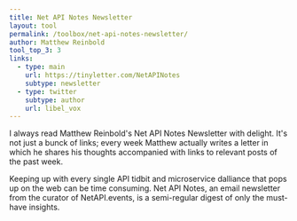 ```yaml
---
title: Net API Notes Newsletter
layout: tool
permalink: /toolbox/net-api-notes-newsletter/
author: Matthew Reinbold
tool_top_3: 3
links:
  - type: main
    url: https://tinyletter.com/NetAPINotes
    subtype: newsletter
  - type: twitter
    subtype: author
    url: libel_vox
---
```

I always read Matthew Reinbold's Net API Notes Newsletter with delight. It's not just a bunck of links; every week Matthew actually writes a letter in which he shares his thoughts accompanied with links to relevant posts of the past week.
<!--more-->
Keeping up with every single API tidbit and microservice dalliance that pops up on the web can be time consuming. Net API Notes, an email newsletter from the curator of NetAPI.events, is a semi-regular digest of only the must-have insights.